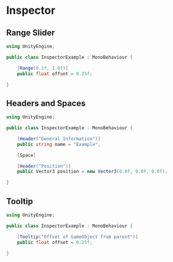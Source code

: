 # Inspector

## Range Slider

```csharp
using UnityEngine;

public class InspectorExample : MonoBehaviour {

    [Range(0.1f, 1.0f)]
    public float offset = 0.25f;

}
```

## Headers and Spaces

```csharp
using UnityEngine;

public class InspectorExample : MonoBehaviour {

    [Header("General Information")]
    public string name = "Example";

    [Space]

    [Header("Position")]
    public Vector3 position = new Vector3(0.0f, 0.0f, 0.0f);

}
```

## Tooltip

```csharp
using UnityEngine;

public class InspectorExample : MonoBehaviour {

    [Tooltip("Offset of GameObject from parent")]
    public float offset = 0.25f;

}
```
